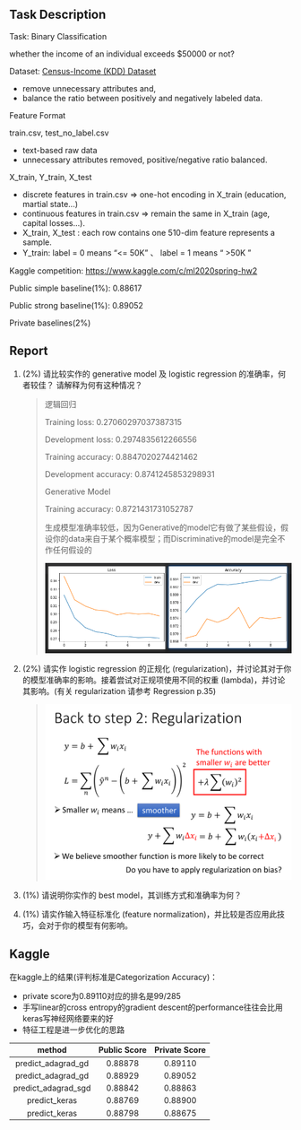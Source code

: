 ## Task Description

Task: Binary Classification

whether the income of an individual exceeds $50000 or not?

Dataset: [Census-Income (KDD) Dataset](https://archive.ics.uci.edu/ml/datasets/Census-Income+(KDD))

- remove unnecessary attributes and,
- balance the ratio between positively and negatively labeled data.

Feature Format

train.csv, test_no_label.csv

- text-based raw data
- unnecessary attributes removed, positive/negative ratio balanced.

X_train, Y_train, X_test

- discrete features in train.csv => one-hot encoding in X_train (education, martial state...)
- continuous features in train.csv => remain the same in X_train (age, capital losses...).
- X_train, X_test : each row contains one 510-dim feature represents a sample.
- Y_train: label = 0 means  “<= 50K” 、 label = 1 means  “ >50K ”

Kaggle competition: https://www.kaggle.com/c/ml2020spring-hw2

Public simple baseline(1%): 0.88617

Public strong baseline(1%): 0.89052

Private baselines(2%)

##  Report

1. (2%) 请比较实作的 generative model 及 logistic regression 的准确率，何者较佳？ 请解释为何有这种情况？

   > 逻辑回归
   >
   > Training loss: 0.27060297037387315 
   >
   > Development loss: 0.2974835612266556 
   >
   > Training accuracy: 0.8847020274421462 
   >
   > Development accuracy: 0.8741245853298931
   >
   > Generative Model
   >
   > Training accuracy: 0.8721431731052787
   >
   > 生成模型准确率较低，因为Generative的model它有做了某些假设，假设你的data来自于某个概率模型；而Discriminative的model是完全不作任何假设的
   >
   > ![image-20210207092833677](Report_2.assets/image-20210207092833677.png)

2. (2%) 请实作 logistic regression 的正规化 (regularization)，并讨论其对于你的模型准确率的影响。接着尝试对正规项使用不同的权重 (lambda)，并讨论其影响。(有关 regularization 请参考 Regression p.35)

   > 
   >
   > ![image-20210207090219542](Report_2.assets/image-20210207090219542.png)
   >

3. (1%) 请说明你实作的 best model，其训练方式和准确率为何？

   >  
   > 

4. (1%) 请实作输入特征标准化 (feature normalization)，并比较是否应用此技巧，会对于你的模型有何影响。

   >  
   >

   

## Kaggle

在kaggle上的结果(评判标准是Categorization Accuracy)：

- private score为0.89110对应的排名是99/285
- 手写linear的cross entropy的gradient descent的performance往往会比用keras写神经网络要来的好
- 特征工程是进一步优化的思路

|       method        | Public Score | Private Score |
| :-----------------: | :----------: | :-----------: |
| predict_adagrad_gd  |   0.88878    |    0.89110    |
| predict_adagrad_gd  |   0.88929    |    0.89052    |
| predict_adagrad_sgd |   0.88842    |    0.88863    |
|    predict_keras    |   0.88769    |    0.88900    |
|    predict_keras    |   0.88798    |    0.88675    |